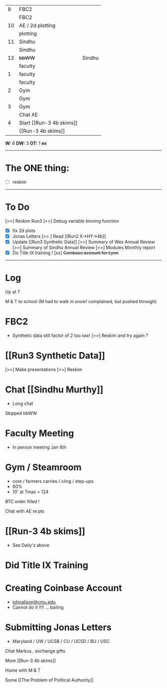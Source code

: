 
|     |                          |        |
| --- | ------------------------ | ------ |
| 9   | FBC2                     |        |
|     | FBC2                     |        |
| 10  | AE / 2d plotting         |        |
|     | plotting                 |        |
| 11  | Sindhu                   |        |
|     | Sindhu                   |        |
| 12  | ~~bbWW~~                 | Sindhu |
|     | faculty                  |        |
| 1   | faculty                  |        |
|     | faculty                  |        |
| 2   | Gym                      |        |
|     | Gym                      |        |
| 3   | Gym                      |        |
|     | Chat AE                  |        |
| 4   | Start [[Run-3 4b skims]] |        |
|     |  [[Run-3 4b skims]]      |        |

**W:** 6 
**DW:** 3
**OT:** 1 
**ex** 

---
# The ONE thing: 
- [ ] reskim

---
# To Do

 [>>] Reskim Run3
 [>>] Debug variable binning function
- [x] fix 2d plots
- [x] Jonas Letters
 [>> ] Read [[Run2 X->HY->4b]]
- [x] Update [[Run3 Synthetic Data]]
 [>>] Summary of Wes Annual Review
 [>>] Summary of Sindhu Annual Review
 [>>] Modules Monthly report
- [x] Do Title IX training !
[xx] ~~Coinbase account for Lynn~~

---

# Log

Up at 7 

M & T to school (M had to walk in snow! complained, but pushed through)

# FBC2
- Synthetic data still factor of 2 too low!
 [>>] Reskim and try again ? 

# [[Run3 Synthetic Data]]
 [>>] Make presentations
 [>>] Reskim

# Chat [[Sindhu Murthy]]
- Long chat 

Skipped bbWW

# Faculty Meeting
- In person meeting Jan 6th

# Gym / Steamroom
- core / farmers carries / cling / step-ups
- 80% 
- 10' at Tmax = 124

BTC order filled ! 

Chat with AE re:pts
# [[Run-3 4b skims]]
- See Daily's above

# Did Title IX Training


# Creating Coinbase Account
- johnalison@cmu.edu
- Cannot do it !!!! ... bailing

# Submitting Jonas Letters
- Maryland / UW / UCSB / CU / UCSD / BU / USC

Chat Markus.. exchange gifts

More [[Run-3 4b skims]]

Home with M & T 

Some [[The Problem of Political Authority]]

